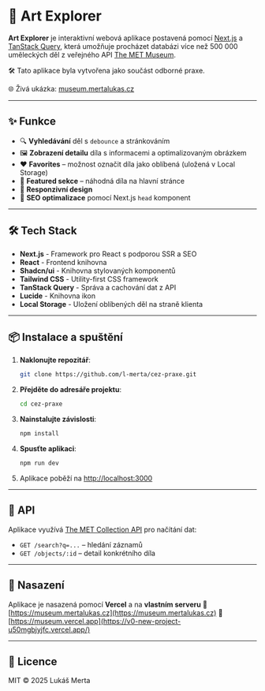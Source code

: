 
# 🎨 Art Explorer

**Art Explorer** je interaktivní webová aplikace postavená pomocí [Next.js](https://nextjs.org/) a [TanStack Query](https://tanstack.com/query), která umožňuje procházet databázi více než 500 000 uměleckých děl z veřejného API [The MET Museum](https://metmuseum.github.io/).

🛠 Tato aplikace byla vytvořena jako součást odborné praxe.

🌐 Živá ukázka: [museum.mertalukas.cz](https://museum.mertalukas.cz)

---

## ✨ Funkce

- 🔍 **Vyhledávání** děl s `debounce` a stránkováním
- 🖼️ **Zobrazení detailu** díla s informacemi a optimalizovaným obrázkem
- ❤️ **Favorites** – možnost označit díla jako oblíbená (uložená v Local Storage)
- 🔀 **Featured sekce** – náhodná díla na hlavní stránce
- 📱 **Responzivní design**
- 🔎 **SEO optimalizace** pomocí Next.js `head` komponent

---

## 🛠 Tech Stack

- **Next.js** - Framework pro React s podporou SSR a SEO
- **React** - Frontend knihovna
- **Shadcn/ui** - Knihovna stylovaných komponentů
- **Tailwind CSS** - Utility-first CSS framework
- **TanStack Query** - Správa a cachování dat z API
- **Lucide** - Knihovna ikon
- **Local Storage** - Uložení oblíbených děl na straně klienta

---

## 📦 Instalace a spuštění

1. **Naklonujte repozitář**:
   ```bash
   git clone https://github.com/l-merta/cez-praxe.git
2. **Přejděte do adresáře projektu**:
   ```bash
   cd cez-praxe
3. **Nainstalujte závislosti**:
   ```bash
   npm install
4. **Spusťte aplikaci**:
   ```bash
   npm run dev
5. Aplikace poběží na [http://localhost:3000](http://localhost:3000)

---
## 📄 API

Aplikace využívá [The MET Collection API](https://metmuseum.github.io/) pro načítání dat:

- `GET /search?q=...` – hledání záznamů
- `GET /objects/:id` – detail konkrétního díla

---

## 🚀 Nasazení

Aplikace je nasazená pomocí **Vercel** a na **vlastním serveru**
🔗 [https://museum.mertalukas.cz](https://museum.mertalukas.cz)
🔗 [https://museum.vercel.app](https://v0-new-project-u50mgbjyjfc.vercel.app/)

---

## 📄 Licence

MIT © 2025 Lukáš Merta
